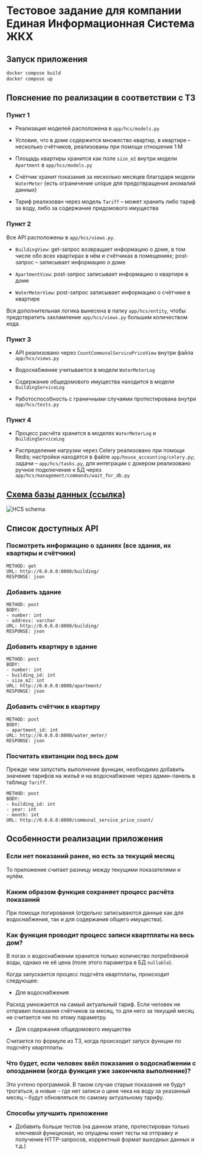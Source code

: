 # Тестовое задание для компании Единая Информационная Система ЖКХ

## Запуск приложения

```bash
docker compose build
docker compose up
```

## Пояснение по реализации в соответствии с ТЗ

### Пункт 1

* Реализация моделей расположена в `app/hcs/models.py`

* Условия, что в доме содержится множество квартир, в квартире &ndash; несколько счётчиков, реализованы при помощи отношения 1:М

* Площадь квартиры хранится как поле `size_m2` внутри модели `Apartment` в `app/hcs/models.py`

* Счётчик хранит показания за несколько месяцев благодаря модели `WaterMeter` (есть ограничение unique для предотвращения аномалий данных)

* Тариф реализован через модель `Tariff` &ndash; может хранить либо тариф за воду, либо за содержание придомового имущества

### Пункт 2

Все API расположены в `app/hcs/views.py`.

* `BuildingView`: get-запрос возвращает информацию о доме, в том числе обо всех квартирах в нём и счётчиках в помещениях; post-запрос &ndash; записывает информацию о доме

* `ApartmentView`: post-запрос записывает информацию о квартире в доме

* `WaterMeterView`: post-запрос записывает информацию о счётчике в квартире

Вся дополнительная логика вынесена в папку `app/hcs/entity`, чтобы предотвратить захламление `app/hcs/views.py` большим количеством кода.

### Пункт 3

* API реализовано через `CountCommunalServicePriceView` внутри файла `app/hcs/views.py`

* Водоснабжение учитывается в модели `WaterMeterLog`

* Содержание общедомового имущества находится в модели `BuildingServiceLog`

* Работоспособность с граничными случаями протестирована внутри `app/hcs/tests.py`

### Пункт 4

* Процесс расчёта хранится в моделях `WaterMeterLog` и `BuildingServiceLog`

* Распределение нагрузки через Celery реализовано при помощи Redis; настройки находятся в файле `app/house_accounting/celery.py`; задачи &ndash; `app/hcs/tasks.py`, для интеграции с докером реализовано ручное подключение к БД через `app/hcs/management/commands/wait_for_db.py`

## [Схема базы данных (ссылка)](https://dbdiagram.io/d/hcs-test-task-669caa478b4bb5230ee6f85e)

![HCS schema](https://i.imgur.com/w62dCWm.png)

## Список доступных API

### Посмотреть информацию о зданиях (все здания, их квартиры и счётчики)

```
METHOD: get
URL: http://0.0.0.0:8000/building/
RESPONSE: json
```

### Добавить здание

```
METHOD: post
BODY:
- number: int
- address: varchar
URL: http://0.0.0.0:8000/building/
RESPONSE: json
```

### Добавить квартиру в здание

```
METHOD: post
BODY:
- number: int
- building_id: int
- size_m2: int
URL: http://0.0.0.0:8000/apartment/
RESPONSE: json
```

### Добавить счётчик в квартиру

```
METHOD: post
BODY:
- apartment_id: int
URL: http://0.0.0.0:8000/water_meter/
RESPONSE: json
```

### Посчитать квитанции под весь дом

Прежде чем запустить выполнение функции, необходимо добавить значение тарифов на жильё и на водоснабжение через админ-панель в таблицу `Tariff`.

```
METHOD: post
BODY:
- building_id: int
- year: int
- month: int
URL: http://0.0.0.0:8000/communal_service_price_count/
```

## Особенности реализации приложения

### Если нет показаний ранее, но есть за текущий месяц

То приложение считает разницу между текущими показателями и нулём.

### Каким образом функция сохраняет процесс расчёта показаний 

При помощи логирования (отдельно записываются данные как для водоснабжения, так и для содержания общего имущества). 

### Как функция проводит процесс записи квартплаты на весь дом?

В логах о водоснабжении хранится только количество потреблённой воды, однако не её цена (поле этого параметра в БД `nullable`).

Когда запускается процесс подсчёта квартплаты, происходит следующее:

* Для водоснабжения

Расход умножается на самый актуальный тариф. Если человек не отправил показания счётчиков за месяц, то для него за текущий месяц не считается чек по этому параметру. 

* Для содержания общедомового имущества

Считается по формуле из ТЗ, когда происходит запуск функции по подсчёту квартплаты.

### Что будет, если человек ввёл показания о водоснабжении с опозданием (когда функция уже закончила выполнение)?

Это учтено программой. В таком случае старые показания не будут трогаться, а новые &ndash; где нет записи о цене чека на воду за указанный месяц &ndash; будут обновляться по самому актуальному тарифу.

### Способы улучшить приложение

* Добавить больше тестов (на данном этапе, протестирован только ключевой функционал, но опущены юнит тесты на отправку и получение HTTP-запросов, корректный формат выходных данных и т.д.)
